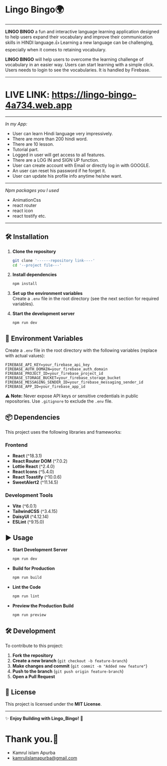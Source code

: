# Lingo Bingo🌍

------------------------------

**LINGO BINGO**  a fun and interactive language learning application designed to help users expand their vocabulary and improve their communication skills in HINDI language.👍
Learning a new language can be challenging, especially when it comes to retaining vocabulary.

**LINGO BINGO** will help users to overcome the learning challenge of vocabulary in an easier way.  Users can start learning with a simple click. Users needs to login to see the vocabularies. It is handled by Firebase.  

------------------------------

# **LIVE LINK: https://lingo-bingo-4a734.web.app**

---------------------------

*In my App:*
  - User can learn Hindi language very impressively.
  - There are more than 200 hindi word.
  - There are 10 lesson.
  - Tutorial part.
  - Logged in user will get access to all features.
  - There are a LOG IN and SIGN UP function.
  - User can create account with Email or directly log in with GOOGLE.
  - An user can reset his password if he forget it. 
  - User can update his profile info anytime he/she want.

-----------------------------

*Npm packages you I used*
- AnimationCss
- react router
- react icon
- react tostify etc.

--------------------------

## 🛠 Installation  

1. **Clone the repository**  
   ```sh
   git clone '------repository link----'
   cd '--project file---'
   ```

2. **Install dependencies**  
   ```sh
   npm install
   ```

3. **Set up the environment variables**  
   Create a `.env` file in the root directory (see the next section for required variables).

4. **Start the development server**  
   ```sh
   npm run dev
   ```

## 🔧 Environment Variables  

Create a `.env` file in the root directory with the following variables (replace with actual values):  

```plaintext
FIREBASE_API_KEY=your_firebase_api_key
FIREBASE_AUTH_DOMAIN=your_firebase_auth_domain
FIREBASE_PROJECT_ID=your_firebase_project_id
FIREBASE_STORAGE_BUCKET=your_firebase_storage_bucket
FIREBASE_MESSAGING_SENDER_ID=your_firebase_messaging_sender_id
FIREBASE_APP_ID=your_firebase_app_id
```

⚠ **Note:** Never expose API keys or sensitive credentials in public repositories. Use `.gitignore` to exclude the `.env` file.

## 📦 Dependencies  

This project uses the following libraries and frameworks:

### Frontend  

- **React** (^18.3.1)  
- **React Router DOM** (^7.0.2)  
- **Lottie React** (^2.4.0)  
- **React Icons** (^5.4.0)  
- **React Toastify** (^10.0.6)  
- **SweetAlert2** (^11.14.5)  

### Development Tools  

- **Vite** (^6.0.1)  
- **TailwindCSS** (^3.4.15)  
- **DaisyUI** (^4.12.14)  
- **ESLint** (^9.15.0)  

## ▶ Usage  

- **Start Development Server**  
  ```sh
  npm run dev
  ```

- **Build for Production**  
  ```sh
  npm run build
  ```

- **Lint the Code**  
  ```sh
  npm run lint
  ```

- **Preview the Production Build**  
  ```sh
  npm run preview
  ```

## 🛠 Development  

To contribute to this project:

1. **Fork the repository**  
2. **Create a new branch** (`git checkout -b feature-branch`)  
3. **Make changes and commit** (`git commit -m "Added new feature"`)  
4. **Push to the branch** (`git push origin feature-branch`)  
5. **Open a Pull Request**  

## 📜 License  

This project is licensed under the **MIT License**.  

---

✨ **Enjoy Building with Lingo_Bingo!** 🚀

# Thank you.💐
- Kamrul islam Apurba
- kamrulislamapurba@gmail.com

